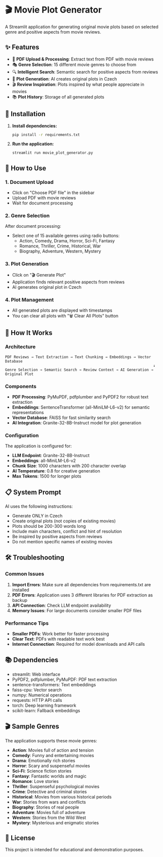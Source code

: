 # 🎬 Movie Plot Generator

A Streamlit application for generating original movie plots based on selected genre and positive aspects from movie reviews.

## ✨ Features

- 📄 **PDF Upload & Processing**: Extract text from PDF with movie reviews
- 🎭 **Genre Selection**: 15 different movie genres to choose from
- 🔍 **Intelligent Search**: Semantic search for positive aspects from reviews
- 📝 **Plot Generation**: AI creates original plots in Czech
- 🎬 **Review Inspiration**: Plots inspired by what people appreciate in movies
- 📚 **Plot History**: Storage of all generated plots

## 🚀 Installation

1. **Install dependencies:**
   ```bash
   pip install -r requirements.txt
   ```

2. **Run the application:**
   ```bash
   streamlit run movie_plot_generator.py
   ```

## 📖 How to Use

### 1. Document Upload
- Click on "Choose PDF file" in the sidebar
- Upload PDF with movie reviews
- Wait for document processing

### 2. Genre Selection
After document processing:
- Select one of 15 available genres using radio buttons:
  - Action, Comedy, Drama, Horror, Sci-Fi, Fantasy
  - Romance, Thriller, Crime, Historical, War
  - Biography, Adventure, Western, Mystery

### 3. Plot Generation
- Click on "🎬 Generate Plot"
- Application finds relevant positive aspects from reviews
- AI generates original plot in Czech

### 4. Plot Management
- All generated plots are displayed with timestamps
- You can clear all plots with "🗑️ Clear All Plots" button

## 🎯 How It Works

### Architecture
```
PDF Reviews → Text Extraction → Text Chunking → Embeddings → Vector Database
                                                                    ↓
Genre Selection → Semantic Search → Review Context → AI Generation → Original Plot
```

### Components

- **PDF Processing**: PyMuPDF, pdfplumber and PyPDF2 for robust text extraction
- **Embeddings**: SentenceTransformer (all-MiniLM-L6-v2) for semantic representations
- **Vector Database**: FAISS for fast similarity search
- **AI Integration**: Granite-32-8B-Instruct model for plot generation

### Configuration

The application is configured for:
- **LLM Endpoint**: Granite-32-8B-Instruct
- **Embeddings**: all-MiniLM-L6-v2
- **Chunk Size**: 1000 characters with 200 character overlap
- **AI Temperature**: 0.8 for creative generation
- **Max Tokens**: 1500 for longer plots

## 📋 System Prompt

AI uses the following instructions:
- Generate ONLY in Czech
- Create original plots (not copies of existing movies)
- Plots should be 200-300 words long
- Include main characters, conflict and hint of resolution
- Be inspired by positive aspects from reviews
- Do not mention specific names of existing movies

## 🛠️ Troubleshooting

### Common Issues

1. **Import Errors**: Make sure all dependencies from requirements.txt are installed
2. **PDF Errors**: Application uses 3 different libraries for PDF extraction as backup
3. **API Connection**: Check LLM endpoint availability
4. **Memory Issues**: For large documents consider smaller PDF files

### Performance Tips

- **Smaller PDFs**: Work better for faster processing
- **Clear Text**: PDFs with readable text work best
- **Internet Connection**: Required for model downloads and API calls

## 📚 Dependencies

- streamlit: Web interface
- PyPDF2, pdfplumber, PyMuPDF: PDF text extraction
- sentence-transformers: Text embeddings
- faiss-cpu: Vector search
- numpy: Numerical operations
- requests: HTTP API calls
- torch: Deep learning framework
- scikit-learn: Fallback embeddings

## 🎬 Sample Genres

The application supports these movie genres:
- **Action**: Movies full of action and tension
- **Comedy**: Funny and entertaining movies
- **Drama**: Emotionally rich stories
- **Horror**: Scary and suspenseful movies
- **Sci-Fi**: Science fiction stories
- **Fantasy**: Fantastic worlds and magic
- **Romance**: Love stories
- **Thriller**: Suspenseful psychological movies
- **Crime**: Detective and criminal stories
- **Historical**: Movies from various historical periods
- **War**: Stories from wars and conflicts
- **Biography**: Stories of real people
- **Adventure**: Movies full of adventure
- **Western**: Stories from the Wild West
- **Mystery**: Mysterious and enigmatic stories

## 📄 License

This project is intended for educational and demonstration purposes. 
